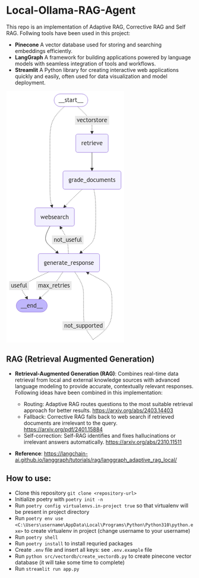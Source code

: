 # Local-Ollama-RAG-Agent
This repo is an implementation of Adaptive RAG, Corrective RAG and Self RAG. Follwing tools have been used in this project:
-   **Pinecone** A vector database used for storing and searching embeddings efficiently.
-   **LangGraph** A framework for building applications powered by language models with seamless integration of tools and workflows.
-   **Streamlit** A Python library for creating interactive web applications quickly and easily, often used for data visualization and model deployment.

![alt text](graph_image.png)

## RAG (Retrieval Augmented Generation)
-   **Retrieval-Augmented Generation (RAG)**: Combines real-time data retrieval from local and external knowledge sources with advanced language modeling to provide accurate, contextually relevant responses. Following ideas have been combined in this implementation:
    -   Routing: Adaptive RAG routes questions to the most suitable retrieval approach for better results. https://arxiv.org/abs/2403.14403
    -   Fallback: Corrective RAG falls back to web search if retrieved documents are irrelevant to the query. https://arxiv.org/pdf/2401.15884
    -   Self-correction: Self-RAG identifies and fixes hallucinations or irrelevant answers automatically. https://arxiv.org/abs/2310.11511

-   **Reference**: https://langchain-ai.github.io/langgraph/tutorials/rag/langgraph_adaptive_rag_local/


## How to use:
-   Clone this repository `git clone <repository-url>`
-   Initialize poetry with `poetry init -n`
-   Run `poetry config virtualenvs.in-project true` so that virtualenv will be present in project directory
-   Run `poetry env use <C:\Users\username\AppData\Local\Programs\Python\Python310\python.exe>` to create virtualenv in project (change username to your username)
-   Run `poetry shell`
-   Run `poetry install` to install requried packages
-   Create `.env` file and insert all keys: see `.env.example` file
-   Run `python src/vectordb/create_vectordb.py` to create pinecone vector database (it will take some time to complete)
-   Run `streamlit run app.py`